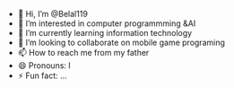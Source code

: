 - 👋 Hi, I’m @Belal119
- 👀 I’m interested in computer programmming &AI
- 🌱 I’m currently learning  information technology 
- 💞️ I’m looking to collaborate on   mobile game programing 
- 📫 How to reach me from my father 
- 😄 Pronouns: I 
- ⚡ Fun fact: ...

<!---
Belal119/Belal119 is a ✨ special ✨ repository because its `README.md` (this file) appears on your GitHub profile.
You can click the Preview link to take a look at your changes.
--->
